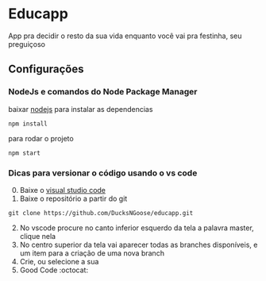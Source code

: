 # Educapp
App pra decidir o resto da sua vida enquanto você vai pra festinha, seu preguiçoso

## Configurações

### NodeJs e comandos do Node Package Manager

baixar [nodejs](https://nodejs.org/en/download/)
para instalar as dependencias
```
npm install
```
para rodar o projeto
```
npm start 
```

### Dicas para versionar o código usando o vs code

0. Baixe o [visual studio code ](https://code.visualstudio.com/download)
1. Baixe o repositório a partir do git

```
git clone https://github.com/DucksNGoose/educapp.git
```
2. No vscode procure no canto inferior esquerdo da tela a palavra master, clique nela
3. No centro superior da tela vai aparecer todas as branches disponíveis, e um item para a criação de uma nova branch
4. Crie, ou selecione a sua
5. Good Code :octocat:
